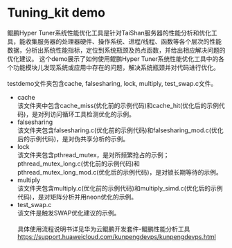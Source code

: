 # Tuning_kit demo
鲲鹏Hyper Tuner系统性能优化工具是针对TaiShan服务器的性能分析和优化工具，能收集服务器的处理器硬件、操作系统、进程/线程、函数等各个层次的性能数据，分析出系统性能指标，定位到系统瓶颈及热点函数，并给出相应解决问题的优化建议。
这个demo展示了如何使用鲲鹏Hyper Tuner系统性能优化工具中的各个功能模块儿发现系统或应用中存在的问题，解决系统瓶颈并对代码进行优化。
\
\
testdemo文件夹包含cache, falsesharing, lock, multiply, test_swap.c文件。
- cache \
  该文件夹中包含cache_miss(优化前的示例代码)和cache_hit(优化后的示例代码)，是对列访问循环工具检测优化的示例。
- falsesharing \
  该文件夹包含falsesharing.c(优化前的示例代码)和falsesharing_mod.c(优化后的示例代码)，是对伪共享分析的示例。
- lock \
  该文件夹包含pthread_mutex，是对所频繁抢占的示例；pthread_mutex_long.c(优化前的示例代码)和pthread_mutex_long_mod.c(优化后的示例代码)，是对锁长期等待的示例。
- multiply \
  该文件夹包含multiply.c(优化前的示例代码)和multiply_simd.c(优化后的示例代码)，是对矩阵分析并用neon优化的示例。
- test_swap.c \
  该文件是触发SWAP优化建议的示例。
\
\
具体使用流程说明书详见华为云鲲鹏开发套件-鲲鹏性能分析工具 https://support.huaweicloud.com/kunpengdevps/kunpengdevps.html
